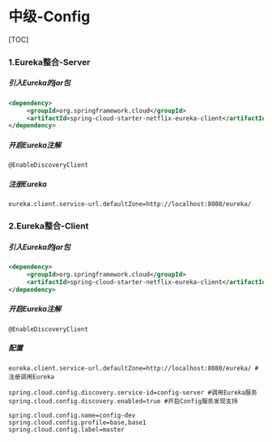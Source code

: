 # 中级-Config

[TOC]

### 1.Eureka整合-Server

##### 引入Eureka的jar包

```xml
<dependency>
     <groupId>org.springframework.cloud</groupId>
     <artifactId>spring-cloud-starter-netflix-eureka-client</artifactId>
</dependency>
```



##### 开启Eureka注解

```
@EnableDiscoveryClient
```



##### 注册Eureka

```properties
eureka.client.service-url.defaultZone=http://localhost:8080/eureka/
```



### 2.Eureka整合-Client

##### 引入Eureka的jar包

```xml
<dependency>
     <groupId>org.springframework.cloud</groupId>
     <artifactId>spring-cloud-starter-netflix-eureka-client</artifactId>
</dependency>
```



##### 开启Eureka注解

```
@EnableDiscoveryClient
```



##### 配置

```properties
eureka.client.service-url.defaultZone=http://localhost:8080/eureka/ #注册调用Eureka

spring.cloud.config.discovery.service-id=config-server #调用Eureka服务
spring.cloud.config.discovery.enabled=true #开启Config服务发现支持

spring.cloud.config.name=config-dev
spring.cloud.config.profile=base,base1
spring.cloud.config.label=master
```



